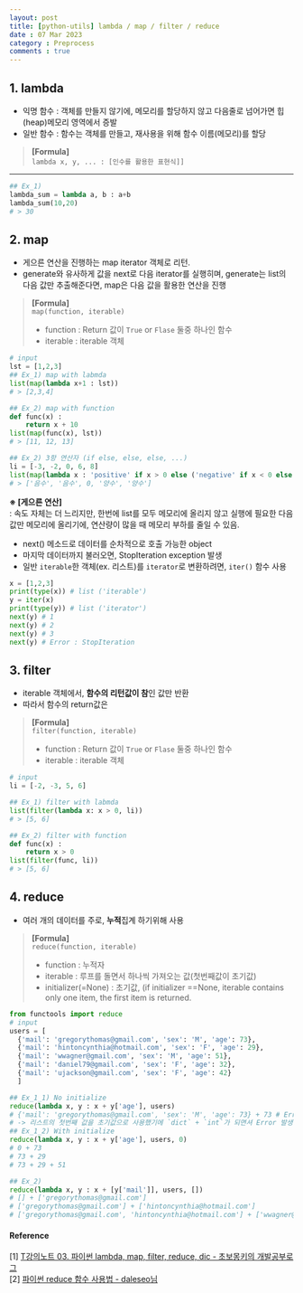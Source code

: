 ```yaml
---
layout: post
title: [python-utils] lambda / map / filter / reduce
date : 07 Mar 2023
category : Preprocess
comments : true
---
```


## 1. lambda
  - 익명 함수 : 객체를 만들지 않기에, 메모리를 할당하지 않고 다음줄로 넘어가면 힙(heap)메모리 영역에서 증발
  - 일반 함수 : 함수는 객체를 만들고, 재사용을 위해 함수 이름(메모리)를 할당

  > **[Formula]**  
  > `lambda x, y, ... : [인수를 활용한 표현식]]`  

****
```python
## Ex_1)
lambda_sum = lambda a, b : a+b
lambda_sum(10,20)
# > 30
```

## 2. map
  - 게으른 연산을 진행하는 map iterator 객체로 리턴. 
  - generate와 유사하게 값을 next로 다음 iterator를 실행히며, generate는 list의 다음 값만 추출해준다면, map은 다음 값을 활용한 연산을 진행

  > **[Formula]**  
  > `map(function, iterable)`  
  > - function : Return 값이 `True` or `Flase` 둘중 하나인 함수
  > - iterable : iterable 객체

```python
# input
lst = [1,2,3]
## Ex_1) map with labmda 
list(map(lambda x+1 : lst))
# > [2,3,4]

## Ex_2) map with function 
def func(x) :
    return x + 10
list(map(func(x), lst))
# > [11, 12, 13]

## Ex_2) 3항 연산자 (if else, else, else, ...)
li = [-3, -2, 0, 6, 8]
list(map(lambda x : 'positive' if x > 0 else ('negative' if x < 0 else 0) , li))
# > ['음수', '음수', 0, '양수', '양수']
```

**※ [게으른 연산]** <br>
  : 속도 자체는 더 느리지만, 한번에 list를 모두 메모리에 올리지 않고 실행에 필요한 다음 값만 메모리에 올리기에, 연산량이 많을 때 메모리 부하를 줄일 수 있음.
  - next() 메소드로 데이터를 순차적으로 호출 가능한 object
  - 마지막 데이터까지 불러오면, StopIteration exception 발생
  - 일반 `iterable`한 객체(ex. 리스트)를 `iterator`로 변환하려면, `iter()` 함수 사용

  ```python
  x = [1,2,3] 
  print(type(x)) # list ('iterable')
  y = iter(x)
  print(type(y)) # list ('iterator')
  next(y) # 1
  next(y) # 2
  next(y) # 3
  next(y) # Error : StopIteration
  ```



## 3. filter
  - iterable 객체에서, **함수의 리턴값이 참**인 값만 반환
  - 따라서 함수의 return값은 
  
  > **[Formula]**  
  > `filter(function, iterable)`  
  > - function : Return 값이 `True` or `Flase` 둘중 하나인 함수
  > - iterable : iterable 객체

```python
# input
li = [-2, -3, 5, 6]

## Ex_1) filter with labmda 
list(filter(lambda x: x > 0, li))
# > [5, 6]

## Ex_2) filter with function 
def func(x) :
    return x > 0
list(filter(func, li))
# > [5, 6]
```


## 4. reduce
  - 여러 개의 데이터를 주로, **누적**집계 하기위해 사용
  > **[Formula]**  
  > `reduce(function, iterable)`  
  > - function : 누적자  
  > - iterable : 루프를 돌면서 하나씩 가져오는 값(첫번째값이 초기값)  
  > - initializer(=None) : 초기값, (if initializer ==None, iterable contains only one item, the first item is returned.

```python
from functools import reduce
# input
users = [
  {'mail': 'gregorythomas@gmail.com', 'sex': 'M', 'age': 73},
  {'mail': 'hintoncynthia@hotmail.com', 'sex': 'F', 'age': 29},
  {'mail': 'wwagner@gmail.com', 'sex': 'M', 'age': 51},
  {'mail': 'daniel79@gmail.com', 'sex': 'F', 'age': 32},
  {'mail': 'ujackson@gmail.com', 'sex': 'F', 'age': 42}
  ]

## Ex_1_1) No initialize 
reduce(lambda x, y : x + y['age'], users)
# {'mail': 'gregorythomas@gmail.com', 'sex': 'M', 'age': 73} + 73 # Error
# -> 리스트의 첫번째 값을 초기값으로 사용했기에 `dict` + `int`가 되면셔 Error 발생
## Ex_1_2) With initialize
reduce(lambda x, y : x + y['age'], users, 0)
# 0 + 73
# 73 + 29
# 73 + 29 + 51

## Ex_2) 
reduce(lambda x, y : x + [y['mail']], users, []) 
# [] + ['gregorythomas@gmail.com']
# ['gregorythomas@gmail.com'] + ['hintoncynthia@hotmail.com']
# ['gregorythomas@gmail.com', 'hintoncynthia@hotmail.com'] + ['wwagner@gmail.com']

```

#### Reference
[1] [T강의노트 03. 파이썬 lambda, map, filter, reduce, dic - 초보몽키의 개발공부로그](https://wayhome25.github.io/cs/2017/04/03/cs-03/)  
[2] [파이썬 reduce 함수 사용법 - daleseo님](https://www.daleseo.com/python-functools-reduce/)  
